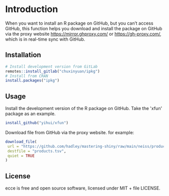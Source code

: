 
<!-- README.md is generated from README.Rmd. Please edit that file -->

# Introduction

When you want to install an R package on GitHub, but you can’t access GitHub, 
this function helps you download and install the package on GitHub via the 
proxy website <https://mirror.ghproxy.com/> or <https://gh-proxy.com/>, which 
is in real-time sync with GitHub.

## Installation

``` r
# Install development version from GitLab
remotes::install_gitlab("chuxinyuan/ipkg")
# Install from CRAN
install.packages("ipkg")
```

## Usage

Install the development version of the R package on GitHub. Take the 'xfun' package as an example.

``` r
install_github("yihui/xfun")
```

Download file from GitHub via the proxy website. for example:

``` r
download_file(
 url = "https://github.com/hadley/mastering-shiny/raw/main/neiss/products.tsv",
 destfile = "products.tsv",
 quiet = TRUE
)
```

## License

ecce is free and open source software, licensed under MIT + file
LICENSE.
